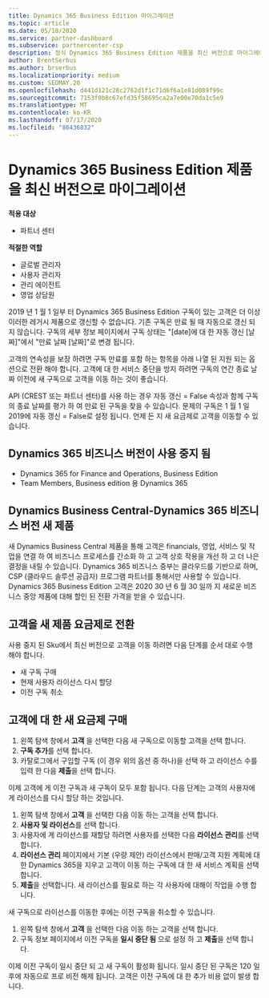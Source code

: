 ```yaml
---
title: Dynamics 365 Business Edition 마이그레이션
ms.topic: article
ms.date: 05/18/2020
ms.service: partner-dashboard
ms.subservice: partnercenter-csp
description: 정식 Dynamics 365 Business Edition 제품을 최신 버전으로 마이그레이션하는 방법에 대해 알아봅니다.
author: BrentSerbus
ms.author: brserbus
ms.localizationpriority: medium
ms.custom: SEOMAY.20
ms.openlocfilehash: d441d121c28c2762d1f1c71d6f6a1e81d089f99c
ms.sourcegitcommit: 7153f0b8c67efd35f58695ca2a7e00e70da1c5e9
ms.translationtype: MT
ms.contentlocale: ko-KR
ms.lasthandoff: 07/17/2020
ms.locfileid: "86436832"
---
```

# <a name="migrate-dynamics-365-business-edition-offers-to-newer-versions"></a>Dynamics 365 Business Edition 제품을 최신 버전으로 마이그레이션

**적용 대상**

- 파트너 센터

**적절한 역할**
- 글로벌 관리자
- 사용자 관리자
- 관리 에이전트
- 영업 상담원

2019 년 1 월 1 일부 터 Dynamics 365 Business Edition 구독이 있는 고객은 더 이상 이러한 레거시 제품으로 갱신할 수 없습니다. 기존 구독은 만료 될 때 자동으로 갱신 되지 않습니다. 구독의 세부 정보 페이지에서 구독 상태는 "[date]에 대 한 자동 갱신 [날짜]"에서 "만료 날짜 [날짜]"로 변경 됩니다.

고객의 연속성을 보장 하려면 구독 만료를 포함 하는 항목을 아래 나열 된 지원 되는 옵션으로 전환 해야 합니다. 고객에 대 한 서비스 중단을 방지 하려면 구독의 연간 종료 날짜 이전에 새 구독으로 고객을 이동 하는 것이 좋습니다.

API (CREST 또는 파트너 센터)를 사용 하는 경우 자동 갱신 = False 속성과 함께 구독의 종료 날짜를 평가 하 여 만료 된 구독을 찾을 수 있습니다. 문제의 구독은 1 월 1 일 2019에 자동 갱신 = False로 설정 됩니다. 언제 든 지 새 요금제로 고객을 이동할 수 있습니다. 

## <a name="the-dynamics-365-business-editions-being-retired"></a>Dynamics 365 비즈니스 버전이 사용 중지 됨

- Dynamics 365 for Finance and Operations, Business Edition
- Team Members, Business edition 용 Dynamics 365

## <a name="dynamics-business-central---the-dynamics-365-business-edition-new-offers"></a>Dynamics Business Central-Dynamics 365 비즈니스 버전 새 제품

새 Dynamics Business Central 제품을 통해 고객은 financials, 영업, 서비스 및 작업을 연결 하 여 비즈니스 프로세스를 간소화 하 고 고객 상호 작용을 개선 하 고 더 나은 결정을 내릴 수 있습니다. Dynamics 365 비즈니스 중부는 클라우드를 기반으로 하며, CSP (클라우드 솔루션 공급자) 프로그램 파트너를 통해서만 사용할 수 있습니다.
Dynamics 365 Business Edition 고객은 2020 30 년 6 월 30 일까 지 새로운 비즈니스 중앙 제품에 대해 할인 된 전환 가격을 받을 수 있습니다.

## <a name="transition-customers-to-new-product-plans"></a>고객을 새 제품 요금제로 전환

 사용 중지 된 Sku에서 최신 버전으로 고객을 이동 하려면 다음 단계를 순서 대로 수행 해야 합니다.

- 새 구독 구매
- 현재 사용자 라이선스 다시 할당
- 이전 구독 취소

## <a name="purchase-the-new-plan-for-your-customer"></a>고객에 대 한 새 요금제 구매

1. 왼쪽 탐색 창에서 **고객** 을 선택한 다음 새 구독으로 이동할 고객을 선택 합니다.
2. **구독 추가**를 선택 합니다.
3. 카탈로그에서 구입할 구독 (이 경우 위의 옵션 중 하나)을 선택 하 고 라이선스 수를 입력 한 다음 **제출**을 선택 합니다. 

이제 고객에 게 이전 구독과 새 구독이 모두 포함 됩니다. 다음 단계는 고객의 사용자에 게 라이선스를 다시 할당 하는 것입니다.

1. 왼쪽 탐색 창에서 **고객** 을 선택한 다음 이동 하는 고객을 선택 합니다.
2. **사용자 및 라이선스**를 선택 합니다.
3. 사용자에 게 라이선스를 재할당 하려면 사용자를 선택한 다음 **라이선스 관리**를 선택 합니다. 
4. **라이선스 관리** 페이지에서 기본 (우량 제안) 라이선스에서 판매/고객 지원 계획에 대 한 Dynamics 365을 지우고 고객이 이동 하는 구독에 대 한 새 서비스 계획을 선택 합니다. 
5. **제출**을 선택합니다. 새 라이선스를 필요로 하는 각 사용자에 대해이 작업을 수행 합니다. 

새 구독으로 라이선스를 이동한 후에는 이전 구독을 취소할 수 있습니다. 

1. 왼쪽 탐색 창에서 **고객** 을 선택한 다음 이동 하는 고객을 선택 합니다.
2. 구독 정보 페이지에서 이전 구독을 **일시 중단 됨** 으로 설정 하 고 **제출**을 선택 합니다.

이제 이전 구독이 일시 중단 되 고 새 구독이 활성화 됩니다. 일시 중단 된 구독은 120 일 후에 자동으로 프로 비전 해제 됩니다. 고객은 이전 구독에 대 한 추가 비용 없이 발생 합니다.
